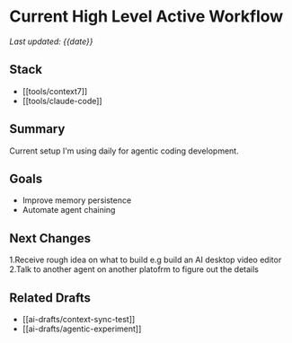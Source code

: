 # Current High Level Active Workflow
_Last updated: {{date}}_

## Stack
- [[tools/context7]]
- [[tools/claude-code]]

## Summary
Current setup I'm using daily for agentic coding development.

## Goals
- Improve memory persistence
- Automate agent chaining

## Next Changes
1.Receive rough idea on what to build e.g build an AI desktop video editor
2.Talk to another agent on another platofrm to figure out the details 

## Related Drafts
- [[ai-drafts/context-sync-test]]
- [[ai-drafts/agentic-experiment]]
